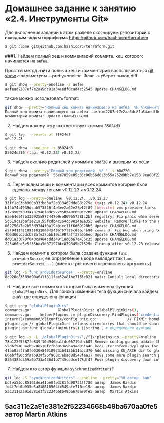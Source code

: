 # Домашнее задание к занятию «2.4. Инструменты Git»

Для выполнения заданий в этом разделе склонируем репозиторий с исходным кодом 
терраформа https://github.com/hashicorp/terraform 
```bash
$ git clone git@github.com:hashicorp/terraform.git
```

###1. Найдем полный хеш и комментарий коммита, хеш которого начинается на `aefea`.
 
Простой метод найти полный хеш и комментарий  воспользоваться [git show](https://git-scm.com/docs/git-show)
c параметром --pretty=oneline. Флаг -s уберет вывод diff
```bash
$ git show --pretty=oneline -s aefea
aefead2207ef7e2aa5dc81a34aedf0cad4c32545 Update CHANGELOG.md
```
также можно использовать format:<string> 
```bash
git show --pretty="Полный хеш комита начинающего на aefea  %H %nКоминтарий коммита: %s" -s aefea
Полный хеш комита начинающего на aefea  aefead2207ef7e2aa5dc81a34aedf0cad4c32545 
Коминтарий комита: Update CHANGELOG.md
```
2. Найдем какому тегу соответствует коммит `85024d3`
```bash
$ git tag  --points-at 85024d3
v0.12.23
```
```bash
$ git show --oneline -s 85024d3
85024d310 (tag: v0.12.23) v0.12.23
```

3. Найдем сколько родителей у коммита `b8d720`  и выведим их хеши.
```bash
$ git show --pretty="Полный хеш родителей  %P " -s b8d720
Полный хеш родителей  56cd7859e05c36c06b56d013b55a252d0bb7e158 9ea88f22fc6269854151c571162c5bcf958bee2b 
```
4. Перечислим хеши и комментарии всех коммитов которые были сделаны между тегами  v0.12.23 и v0.12.24.
```bash
$ git log --pretty=oneline  v0.12.24...v0.12.23
33ff1c03bb960b332be3af2e333462dde88b279e (tag: v0.12.24) v0.12.24
b14b74c4939dcab573326f4e3ee2a62e23e12f89 [Website] vmc provider links
3f235065b9347a758efadc92295b540ee0a5e26e Update CHANGELOG.md
6ae64e247b332925b872447e9ce869657281c2bf registry: Fix panic when server is unreachable
5c619ca1baf2e21a155fcdb4c264cc9e24a2a353 website: Remove links to the getting started guide's old location   '
06275647e2b53d97d4f0a19a0fec11f6d69820b5 Update CHANGELOG.md
d5f9411f5108260320064349b757f55c09bc4b80 command: Fix bug when using terraform login on Windows
4b6d06cc5dcb78af637bbb19c198faff37a066ed Update CHANGELOG.md
dd01a35078f040ca984cdd349f18d0b67e486c35 Update CHANGELOG.md
225466bc3e5f35baa5d07197bbc079345b77525e Cleanup after v0.12.23 release
```
5. Найдем коммит в котором была создана функция `func providerSource`, ее определение в коде выглядит 
так `func providerSource(...)` (вместо троеточего перечислены аргументы).
```bash
git log -S'func providerSource(' --pretty=oneline  
8c928e83589d90a031f811fae52a81be7153e82f main: Consult local directories as potential mirrors of providers
```

6. Найдите все коммиты в которых была изменена функция `globalPluginDirs`.
Для поиска изменний тела фукции сначала найдем файл где определена функция 
```bash
$ git grep "globalPluginDirs"
commands.go:            GlobalPluginDirs: globalPluginDirs(),
commands.go:    helperPlugins := pluginDiscovery.FindPlugins("credentials", globalPluginDirs())
internal/command/cliconfig/config_unix.go:              // FIXME: homeDir gets called from globalPluginDirs during init, before
plugins.go:// globalPluginDirs returns directories that should be searched for
plugins.go:func globalPluginDirs() []string { # определения функции 
```

```bash
$ git log -s -L '/globalPluginDirs/',/^}/:plugins.go --pretty=oneline
78b12205587fe839f10d946ea3fdc06719decb05 Remove config.go and update things using its aliases
52dbf94834cb970b510f2fba853a5b49ad9b1a46 keep .terraform.d/plugins for discovery
41ab0aef7a0fe030e84018973a64135b11abcd70 Add missing OS_ARCH dir to global plugin paths
66ebff90cdfaa6938f26f908c7ebad8d547fea17 move some more plugin search path logic to command
8364383c359a6b738a436d1b7745ccdce178df47 Push plugin discovery down into command package
```
7. Найдем кто автор функции `synchronizedWriters`? 
```bash
git log -S "synchronizedWriters" --oneline --pretty="%H автор  %an" 
bdfea50cc85161dea41be0fe3381fd98731ff786 автор  James Bardin
fd4f7eb0b935e5a838810564fd549afe710ae19a автор  James Bardin
5ac311e2a91e381e2f52234668b49ba670aa0fe5 автор  Martin Atkins
```
5ac311e2a91e381e2f52234668b49ba670aa0fe5 автор  Martin Atkins
---

